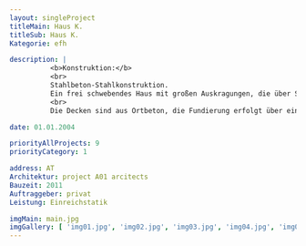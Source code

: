 ```yaml
---
layout: singleProject
titleMain: Haus K.
titleSub: Haus K.
Kategorie: efh

description: |
          <b>Konstruktion:</b>
          <br>
          Stahlbeton-Stahlkonstruktion.
          Ein frei schwebendes Haus mit großen Auskragungen, die über Stahlbetonscheiben oder askragende Stahlfachwerksträger bewältigt werden.
          <br>
          Die Decken sind aus Ortbeton, die Fundierung erfolgt über eine stahlbeton Bodenplatte.

date: 01.01.2004

priorityAllProjects: 9
priorityCategory: 1

address: AT
Architektur: project A01 arcitects
Bauzeit: 2011
Auftraggeber: privat
Leistung: Einreichstatik

imgMain: main.jpg
imgGallery: [ 'img01.jpg', 'img02.jpg', 'img03.jpg', 'img04.jpg', 'img05.jpg']
---
```

